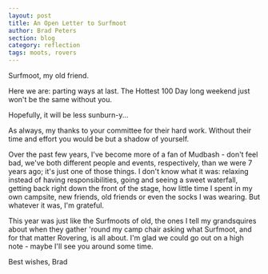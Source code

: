 ```yaml
---
layout: post
title: An Open Letter to Surfmoot
author: Brad Peters
section: blog
category: reflection
tags: moots, rovers
---
```


Surfmoot, my old friend.

Here we are: parting ways at last. The Hottest 100 Day long weekend just won't be the same without you.

<!--more-->

Hopefully, it will be less sunburn-y...

As always, my thanks to your committee for their hard work. Without their time and effort you would be but a shadow of yourself.

Over the past few years, I've become more of a fan of Mudbash - don't feel bad, we've both different people and events, respectively, than we were 7 years ago; it's just one of those things.
I don't know what it was: relaxing instead of having responsibilities, going and seeing a sweet waterfall, getting back right down the front of the stage, how little time I spent in my own campsite, new friends, old friends or even the socks I was wearing. But whatever it was, I'm grateful.

This year was just like the Surfmoots of old, the ones I tell my grandsquires about when they gather 'round my camp chair asking what Surfmoot, and for that matter Rovering, is all about.
I'm glad we could go out on a high note - maybe I'll see you around some time.

Best wishes,
Brad